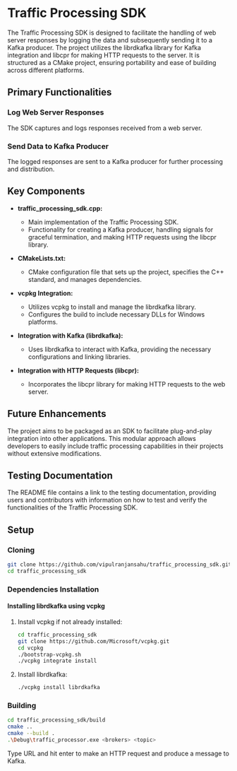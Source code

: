 # Traffic Processing SDK

The Traffic Processing SDK is designed to facilitate the handling of web server responses by logging the data and subsequently sending it to a Kafka producer. The project utilizes the librdkafka library for Kafka integration and libcpr for making HTTP requests to the server. It is structured as a CMake project, ensuring portability and ease of building across different platforms.

## Primary Functionalities

### Log Web Server Responses
The SDK captures and logs responses received from a web server.

### Send Data to Kafka Producer
The logged responses are sent to a Kafka producer for further processing and distribution.

## Key Components

- **traffic_processing_sdk.cpp:**
  - Main implementation of the Traffic Processing SDK.
  - Functionality for creating a Kafka producer, handling signals for graceful termination, and making HTTP requests using the libcpr library.

- **CMakeLists.txt:**
  - CMake configuration file that sets up the project, specifies the C++ standard, and manages dependencies.

- **vcpkg Integration:**
  - Utilizes vcpkg to install and manage the librdkafka library.
  - Configures the build to include necessary DLLs for Windows platforms.

- **Integration with Kafka (librdkafka):**
  - Uses librdkafka to interact with Kafka, providing the necessary configurations and linking libraries.

- **Integration with HTTP Requests (libcpr):**
  - Incorporates the libcpr library for making HTTP requests to the web server.

## Future Enhancements

The project aims to be packaged as an SDK to facilitate plug-and-play integration into other applications. This modular approach allows developers to easily include traffic processing capabilities in their projects without extensive modifications.

## Testing Documentation

The README file contains a link to the testing documentation, providing users and contributors with information on how to test and verify the functionalities of the Traffic Processing SDK.

## Setup

### Cloning

```bash
git clone https://github.com/vipulranjansahu/traffic_processing_sdk.git
cd traffic_processing_sdk
```

### Dependencies Installation

#### Installing librdkafka using vcpkg

1. Install vcpkg if not already installed:

    ```bash
    cd traffic_processing_sdk
    git clone https://github.com/Microsoft/vcpkg.git
    cd vcpkg
    ./bootstrap-vcpkg.sh
    ./vcpkg integrate install
    ```

2. Install librdkafka:

    ```bash
    ./vcpkg install librdkafka
    ```

### Building

```bash
cd traffic_processing_sdk/build
cmake ..
cmake --build .
.\Debug\traffic_processor.exe <brokers> <topic>
```
Type URL and hit enter to make an HTTP request and produce a message to Kafka.